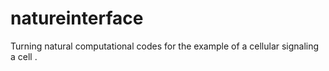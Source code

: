# natureinterface
Turning natural computational codes for the example of a cellular signaling a cell .
